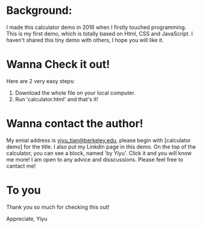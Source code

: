 # Background:
I made this calculator demo in 2016 when I firstly touched programming.
This is my first demo, which is totally based on Html, CSS and JavaScript.
I haven't shared this tiny demo with others, I hope you will like it.

# Wanna Check it out!
Here are 2 very easy steps:
1. Download the whole file on your local computer.
2. Run 'calculator.html' and that's it!

# Wanna contact the author!
My emial address is yiyu_tian@berkeley.edu, please begin with [calculator demo] for the title.
I also put my LinkdIn page in this demo. On the top of the calculator, you can see a block, named 'by Yiyu'.
Click it and you will know me more!
I am open to any advice and disscussions. Please feel free to cantact me!

# To you
Thank you so much for checking this out!

Appreciate,
Yiyu
